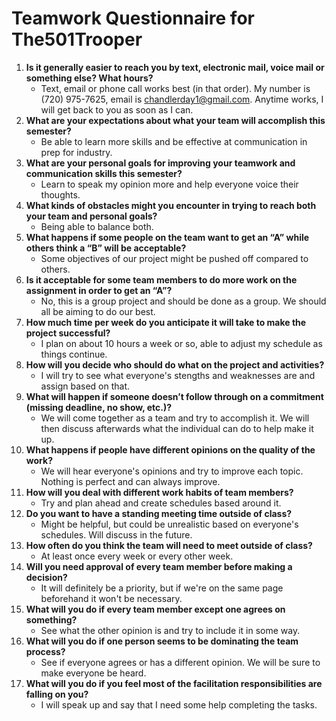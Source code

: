# Teamwork Questionnaire for The501Trooper

1. __Is it generally easier to reach you by text, electronic mail, voice mail or something else?  What hours?__ 
   * Text, email or phone call works best (in that order). My number is (720) 975-7625, email is chandlerday1@gmail.com. Anytime works, I will get back to you as soon as I can.
1. __What are your expectations about what your team will accomplish this semester?__ 
   * Be able to learn more skills and be effective at communication in prep for industry.
1. __What are your personal goals for improving your teamwork and communication skills this semester?__ 
   * Learn to speak my opinion more and help everyone voice their thoughts.
1. __What kinds of obstacles might you encounter in trying to reach both your team and personal goals?__ 
   * Being able to balance both.
1. __What happens if some people on the team want to get an “A” while others think a “B” will be acceptable?__ 
   * Some objectives of our project might be pushed off compared to others.
1. __Is it acceptable for some team members to do more work on the assignment in order to get an “A”?__ 
   * No, this is a group project and should be done as a group. We should all be aiming to do our best.
1. __How much time per week do you anticipate it will take to make the project successful?__ 
   * I plan on about 10 hours a week or so, able to adjust my schedule as things continue.
1. __How will you decide who should do what on the project and activities?__ 
   * I will try to see what everyone's stengths and weaknesses are and assign based on that.
1. __What will happen if someone doesn’t follow through on a commitment (missing deadline, no show, etc.)?__ 
   * We will come together as a team and try to accomplish it. We will then discuss afterwards what the individual can do to help make it up.
1. __What happens if people have different opinions on the quality of the work?__ 
   * We will hear everyone's opinions and try to improve each topic. Nothing is perfect and can always improve.
1. __How will you deal with different work habits of team members?__ 
   * Try and plan ahead and create schedules based around it.
1. __Do you want to have a standing meeting time outside of class?__ 
   * Might be helpful, but could be unrealistic based on everyone's schedules. Will discuss in the future.
1. __How often do you think the team will need to meet outside of class?__ 
   * At least once every week or every other week.
1. __Will you need approval of every team member before making a decision?__ 
   * It will definitely be a priority, but if we're on the same page beforehand it won't be necessary.
1. __What will you do if every team member except one agrees on something?__ 
   * See what the other opinion is and try to include it in some way.
1. __What will you do if one person seems to be dominating the team process?__ 
   * See if everyone agrees or has a different opinion. We will be sure to make everyone be heard.
1. __What will you do if you feel most of the facilitation responsibilities are falling on you?__ 
   * I will speak up and say that I need some help completing the tasks.
